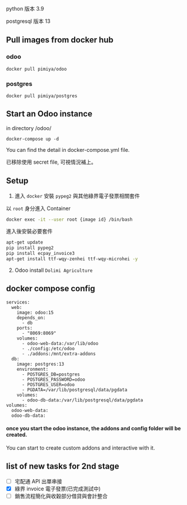 python 版本 3.9

postgresql 版本 13

## Pull images from docker hub

### odoo

`docker pull pimiya/odoo`

### postgres

`docker pull pimiya/postgres`

## Start an Odoo instance

in directory /odoo/

`docker-compose up -d`

You can find the detail in docker-compose.yml file.

已移除使用 secret file, 可視情況補上。

## Setup

1. 進入 `docker` 安裝 `pypeg2` 與其他綠界電子發票相關套件

以 `root` 身分進入 Container

```sh
docker exec -it --user root {image id} /bin/bash
```

進入後安裝必要套件

```sh
apt-get update
pip install pypeg2
pip install ecpay_invoice3
apt-get install ttf-wqy-zenhei ttf-wqy-microhei -y
```

2. Odoo install `Dolimi Agriculture`

## docker compose config

```
services:
  web:
    image: odoo:15
    depends_on:
      - db
    ports:
      - "8069:8069"
    volumes:
      - odoo-web-data:/var/lib/odoo
      - ./config:/etc/odoo
      - ./addons:/mnt/extra-addons
  db:
    image: postgres:13
    environment:
      - POSTGRES_DB=postgres
      - POSTGRES_PASSWORD=odoo
      - POSTGRES_USER=odoo
      - PGDATA=/var/lib/postgresql/data/pgdata
    volumes:
      - odoo-db-data:/var/lib/postgresql/data/pgdata
volumes:
  odoo-web-data:
  odoo-db-data:
```

#### once you start the odoo instance, the addons and config folder will be created.

You can start to create custom addons and interactive with it.

## list of new tasks for 2nd stage

- [ ] 宅配通 API 出單串接
- [x] 綠界 invoice 電子發票(已完成測試中)
- [ ] 銷售流程簡化與收穀部分借貸與會計整合
